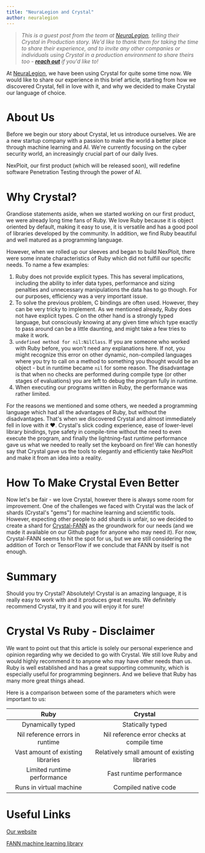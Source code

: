 ```yaml
---
title: "NeuraLegion and Crystal"
author: neuralegion
---
```


> _This is a guest post from the team at [NeuraLegion](http://neuralegion.com), telling their Crystal in Production story. We'd like to thank them for taking the time to share their experience, and to invite any other companies or individuals using Crystal in a production environment to share theirs too - [**reach out**](/community/) if you'd like to!_

At [NeuraLegion](http://neuralegion.com), we have been using Crystal for quite some time now.
We would like to share our experience in this brief article, starting from how we discovered Crystal, fell in love with it, and why we decided to make Crystal our language of choice.

# About Us
Before we begin our story about Crystal, let us introduce ourselves. We are a new startup company with a passion to make the world a better place through machine learning and AI. We're currently focusing on the cyber security world, an increasingly crucial part of our daily lives.

NexPloit, our first product (which will be released soon), will redefine software Penetration Testing through the power of AI.

# Why Crystal?
Grandiose statements aside, when we started working on our first product, we were already long time fans of Ruby. We love Ruby because it is object oriented by default, making it easy to use, it is versatile and has a good pool of libraries developed by the community. In addition, we find Ruby beautiful and well matured as a programming language.

However, when we rolled up our sleeves and began to build NexPloit, there were some innate characteristics of Ruby which did not fulfill our specific needs. To name a few examples:

1. Ruby does not provide explicit types. This has several implications, including the ability to infer data types, performance and sizing penalties and unnecessary manipulations the data has to go though. For our purposes, efficiency was a very important issue.
2. To solve the previous problem, C bindings are often used. However, they can be very tricky to implement. As we mentioned already, Ruby does not have explicit types. C on the other hand is a strongly typed language, but consciously knowing at any given time which type exactly to pass around can be a little daunting, and might take a few tries to make it work.
3. `undefined method for nil:NilClass`. If you are someone who worked with Ruby before, you won't need any explanations here. If not, you might recognize this error on other dynamic, non-compiled languages where you try to call on a method to something you thought would be an object - but in runtime became `nil` for some reason. The disadvantage is that when no checks are performed during compile type (or other stages of evaluations) you are left to debug the program fully in runtime.
4. When executing our programs written in Ruby, the performance was rather limited.

For the reasons we mentioned and some others, we needed a programming language which had all the advantages of Ruby, but without the disadvantages. That's when we discovered Crystal and almost immediately fell in love with it ❤️. Crystal's slick coding experience, ease of lower-level library bindings, type safety in compile-time without the need to even execute the program, and finally the lightning-fast runtime performance gave us what we needed to really set the keyboard on fire! We can honestly say that Crystal gave us the tools to elegantly and efficiently take NexPloit and make it from an idea into a reality.

# How To Make Crystal Even Better
Now let's be fair - we love Crystal, however there is always some room for improvement. One of the challenges we faced with Crystal was the lack of shards (Crystal's "gems") for machine learning and scientific tools. However, expecting other people to add shards is unfair, so we decided to create a shard for [Crystal-FANN](https://github.com/NeuraLegion/crystal-fann) as the groundwork for our needs (and we made it available on our Github page for anyone who may need it). For now, Crystal-FANN seems to hit the spot for us, but we are still considering the addition of Torch or TensorFlow if we conclude that FANN by itself is not enough.

# Summary
Should you try Crystal? Absolutely! Crystal is an amazing language, it is really easy to work with and it produces great results. We definitely recommend Crystal, try it and you will enjoy it for sure!

# Crystal Vs Ruby - Disclaimer
We want to point out that this article is solely our personal experience and opinion regarding why we decided to go with Crystal. We still love Ruby and would highly recommend it to anyone who may have other needs than us. Ruby is well established and has a great supporting community, which is especially useful for programming beginners. And we believe that Ruby has many more great things ahead.

Here is a comparison between some of the parameters which were important to us:


| Ruby | Crystal |
:---: | :---:
| Dynamically typed | Statically typed |
| Nil reference errors in runtime | Nil reference error checks at compile time |
| Vast amount of existing libraries | Relatively small amount of existing libraries |
| Limited runtime performance | Fast runtime performance |
| Runs in virtual machine | Compiled native code |



# Useful Links
[Our website](http://neuralegion.com)

[FANN machine learning library](http://leenissen.dk/fann/wp/)
